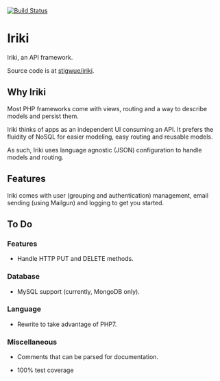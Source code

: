 [![Build Status](https://img.shields.io/travis/stigwue/iriki/master.svg)](https://travis-ci.org/stigwue/iriki)

# Iriki

Iriki, an API framework.

Source code is at [stigwue/iriki](https://github.com/stigwue/iriki).

## Why Iriki

Most PHP frameworks come with views, routing and a way to describe models and persist them.

Iriki thinks of apps as an independent UI consuming an API. It prefers the fluidity of NoSQL for easier modeling, easy routing and reusable models.

As such, Iriki uses language agnostic (JSON) configuration to handle models and routing.

## Features

Iriki comes with user (grouping and authentication) management, email sending (using Mailgun) and logging to get you started.

## To Do

### Features

* Handle HTTP PUT and DELETE methods.

### Database

* MySQL support (currently, MongoDB only). 

### Language

* Rewrite to take advantage of PHP7.

### Miscellaneous

* Comments that can be parsed for documentation.

* 100% test coverage
